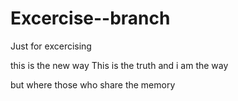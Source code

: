 # Excercise--branch

Just for excercising

this is the new way
This is the truth
and i am the way

but where those who share the memory
